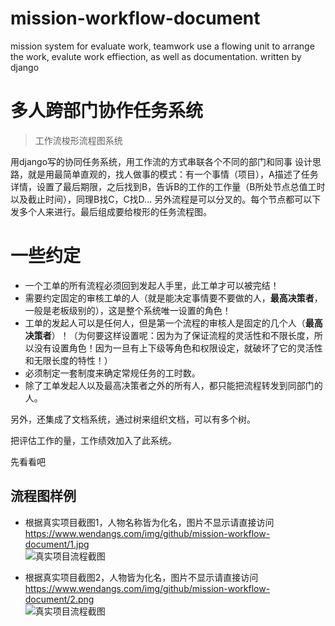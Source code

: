 # mission-workflow-document
mission system for evaluate work, teamwork use a flowing unit to arrange the work, evalute work effiection, as well as documentation. written by django

# 多人跨部门协作任务系统 
> 工作流梭形流程图系统   

用django写的协同任务系统，用工作流的方式串联各个不同的部门和同事
设计思路，就是用最简单直观的，找人做事的模式：有一个事情（项目），A描述了任务详情，设置了最后期限，之后找到B，告诉B的工作的工作量（B所处节点总值工时以及截止时间），同理B找C，C找D...
另外流程是可以分叉的。每个节点都可以下发多个人来进行。最后组成要给梭形的任务流程图。

# 一些约定   

- 一个工单的所有流程必须回到发起人手里，此工单才可以被完结！   
- 需要约定固定的审核工单的人（就是能决定事情要不要做的人，**最高决策者**，一般是老板级别的），这是整个系统唯一设置的角色！   
- 工单的发起人可以是任何人，但是第一个流程的审核人是固定的几个人（**最高决策者**）！（为何要这样设置呢：因为为了保证流程的灵活性和不限长度，所以没有设置角色！因为一旦有上下级等角色和权限设定，就破坏了它的灵活性和无限长度的特性！）   
- 必须制定一套制度来确定常规任务的工时数。  
- 除了工单发起人以及最高决策者之外的所有人，都只能把流程转发到同部门的人。   

另外，还集成了文档系统，通过树来组织文档，可以有多个树。

把评估工作的量，工作绩效加入了此系统。

先看看吧

## 流程图样例   

- 根据真实项目截图1，人物名称皆为化名，图片不显示请直接访问 https://www.wendangs.com/img/github/mission-workflow-document/1.jpg      
![真实项目流程截图](https://www.wendangs.com/img/github/mission-workflow-document/1.jpg "真实样例截图")   

- 根据真实项目截图2，人物皆为化名，图片不显示请直接访问 https://www.wendangs.com/img/github/mission-workflow-document/2.png      
![真实项目流程截图](https://www.wendangs.com/img/github/mission-workflow-document/2.png "真实样例截图")   